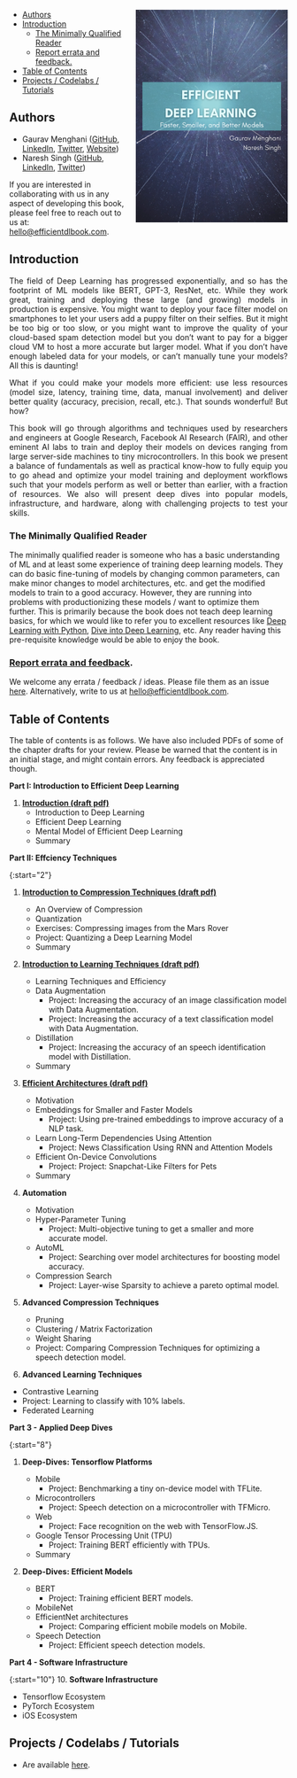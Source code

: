 <img src="https://raw.githubusercontent.com/EfficientDL/book/main/images/book-cover.png" alt="Efficient Deep Learning book cover" 
  style="float:right;width:275px;margin-left:20px;margin-bottom:20px;">


- [Authors](#authors)
- [Introduction](#introduction)
  - [The Minimally Qualified Reader](#the-minimally-qualified-reader)
  - [Report errata and feedback.](#report-errata-and-feedback)
- [Table of Contents](#table-of-contents)
- [Projects / Codelabs / Tutorials](#projects--codelabs--tutorials)

## Authors
* Gaurav Menghani ([GitHub](https://github.com/reddragon), [LinkedIn](https://www.linkedin.com/in/gauravmenghani/), [Twitter](https://twitter.com/GauravML), [Website](https://gaurav.ai))
* Naresh Singh ([GitHub](https://github.com/NareshPS), [LinkedIn](https://www.linkedin.com/in/naresh-singh-15916b17/), [Twitter](https://twitter.com/_NareshPS))

If you are interested in collaborating with us in any aspect of developing this book, please feel free to reach out to us at: [hello@efficientdlbook.com](mailto:hello@efficientdlbook.com).

## Introduction

<p align="justify">
The field of Deep Learning has progressed exponentially, and so has the footprint of ML models like BERT, GPT-3, ResNet, etc. While they work great, training and deploying these large (and growing) models in production is expensive. You might want to deploy your face filter model on smartphones to let your users add a puppy filter on their selfies. But it might be too big or too slow, or you might want to improve the quality of your cloud-based spam detection model but you don’t want to pay for a bigger cloud VM to host a more accurate but larger model. What if you don’t have enough labeled data for your models, or can’t manually tune your models? All this is daunting!
</p>

<p align="justify">
What if you could make your models more efficient: use less resources (model size, latency, training time, data, manual involvement) and deliver better quality (accuracy, precision, recall, etc.). That sounds wonderful! But how?
</p> 

<p align="justify">
This book will go through algorithms and techniques used by researchers and engineers at Google Research, Facebook AI Research (FAIR), and other eminent AI labs to train and deploy their models on devices ranging from large server-side machines to tiny microcontrollers. In this book we present a balance of fundamentals as well as practical know-how to fully equip you to go ahead and optimize your model training and deployment workflows such that your models perform as well or better than earlier, with a fraction of resources. We also will present deep dives into popular models, infrastructure, and hardware, along with challenging projects to test your skills.
</p>

### The Minimally Qualified Reader
The minimally qualified reader is someone who has a basic understanding of ML and at least some experience of training deep learning models. They can do basic fine-tuning of models by changing common parameters, can make minor changes to model architectures, etc. and get the modified models to train to a good accuracy. However, they are running into problems with productionizing these models / want to optimize them further. This is primarily because the book does not teach deep learning basics, for which we would like to refer you to excellent resources like [Deep Learning with Python](https://www.manning.com/books/deep-learning-with-python), [Dive into Deep Learning](d2l.ai), etc. Any reader having this pre-requisite knowledge would be able to enjoy the book.

### [Report errata and feedback](https://github.com/EfficientDL/book/issues).

We welcome any errata / feedback / ideas. Please file them as an issue [here](https://github.com/EfficientDL/book/issues). Alternatively, write to us at [hello@efficientdlbook.com](mailto:hello@efficientdlbook.com).


##  Table of Contents

The table of contents is as follows. We have also included PDFs of some of the chapter drafts for your review. Please be warned that the content is in an initial stage, and might contain errors. Any feedback is appreciated though.

**Part I: Introduction to Efficient Deep Learning**  

1. **[Introduction (draft pdf)](https://github.com/EfficientDL/book/raw/main/book/%5BEDL%5D%20Chapter%201%20-%20Introduction.pdf)**
   - Introduction to Deep Learning
   - Efficient Deep Learning
   - Mental Model of Efficient Deep Learning
   - Summary

**Part II: Effciency Techniques**

{:start="2"}
1. **[Introduction to Compression Techniques (draft pdf)](https://github.com/EfficientDL/book/raw/main/book/%5BEDL%5D%20Chapter%202%20-%20Compression%20Techniques.pdf)**
   - An Overview of Compression
   - Quantization
   - Exercises: Compressing images from the Mars Rover
   - Project: Quantizing a Deep Learning Model
   - Summary


2. **[Introduction to Learning Techniques (draft pdf)](https://github.com/EfficientDL/book/raw/main/book/%5BEDL%5D%20Chapter%203%20-%20Learning%20Techniques.pdf)**
    - Learning Techniques and Efficiency
    - Data Augmentation
      - Project: Increasing the accuracy of an image classification model with Data Augmentation.
      - Project: Increasing the accuracy of a text classification model with Data Augmentation.
    - Distillation
      - Project: Increasing the accuracy of an speech identification model with Distillation.
    - Summary

3. **[Efficient Architectures (draft pdf)](https://github.com/EfficientDL/book/raw/main/book/%5BEDL%5D%20Chapter%204%20-%20Efficient%20Architectures.pdf)**
    - Motivation
    - Embeddings for Smaller and Faster Models
      - Project: Using pre-trained embeddings to improve accuracy of a NLP task.
    - Learn Long-Term Dependencies Using Attention
      - Project: News Classification Using RNN and Attention Models
    - Efficient On-Device Convolutions
      - Project: Project: Snapchat-Like Filters for Pets
    - Summary

4. **Automation**
   - Motivation
   - Hyper-Parameter Tuning
     - Project: Multi-objective tuning to get a smaller and more accurate model.
   - AutoML
     - Project: Searching over model architectures for boosting model accuracy.
   - Compression Search
     - Project: Layer-wise Sparsity to achieve a pareto optimal model. 

5. **Advanced Compression Techniques**
   - Pruning
   - Clustering / Matrix Factorization
   - Weight Sharing
   - Project: Comparing Compression Techniques for optimizing a speech detection model.


6. **Advanced Learning Techniques**
  - Contrastive Learning
  - Project: Learning to classify with 10% labels.
  - Federated Learning

**Part 3 - Applied Deep Dives**

{:start="8"}
1. **Deep-Dives: Tensorflow Platforms** 
   - Mobile
     - Project: Benchmarking a tiny on-device model with TFLite.
   - Microcontrollers
     - Project: Speech detection on a microcontroller with TFMicro.
   - Web
     - Project: Face recognition on the web with TensorFlow.JS.
   - Google Tensor Processing Unit (TPU)
     - Project: Training BERT efficiently with TPUs.
   - Summary

2. **Deep-Dives: Efficient Models**
    - BERT
      - Project: Training efficient BERT models.
    - MobileNet
    - EfficientNet architectures
      - Project: Comparing efficient mobile models on Mobile.
    - Speech Detection
      - Project: Efficient speech detection models.

**Part 4 - Software Infrastructure**

{:start="10"}
10.   **Software Infrastructure**
   - Tensorflow Ecosystem
   - PyTorch Ecosystem
   - iOS Ecosystem


## Projects / Codelabs / Tutorials

- Are available [here](https://github.com/EfficientDL/book/tree/main/codelabs). 
